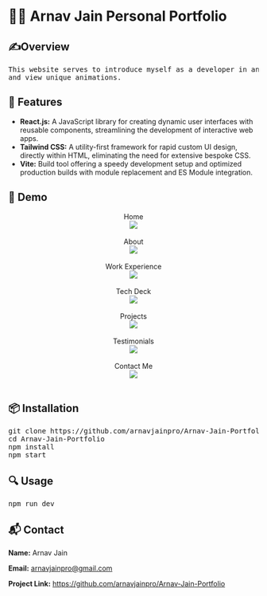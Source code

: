 <h1>👨‍💻 Arnav Jain Personal Portfolio</h1>

<h2>✍️Overview</h2>
<pre class="code-block">
This website serves to introduce myself as a developer in an engaging way where the viewer can play around with 3d models 
and view unique animations.
</pre>

<h2>🌟 Features</h2>
<ul class="feature-list">
    <li><strong>React.js:</strong> A JavaScript library for creating dynamic user interfaces with reusable components, streamlining the development of interactive web apps.</li>
    <li><strong>Tailwind CSS:</strong> A utility-first framework for rapid custom UI design, directly within HTML, eliminating the need for extensive bespoke CSS.</li>
    <li><strong>Vite:</strong> Build tool offering a speedy development setup and optimized production builds with module replacement and ES Module integration.</li>
</ul>

<h2>🎥 Demo</h2>
<p>
    <p align="center">
Home <br/>
<img src="https://i.imgur.com/PsfW92C.png"/>
<br />
<br />
About <br/>
<img src="https://i.imgur.com/0TLWwsK.png"/>
<br />
<br />
Work Experience <br/>
<img src="https://i.imgur.com/njrP97x.png"/>
<br />
<br />
Tech Deck <br/>
<img src="https://i.imgur.com/HwfwgVk.png"/>
<br />
<br />
Projects <br/>
<img src="https://i.imgur.com/h1zz49r.png"/>
<br />
<br />
Testimonials <br/>
<img src="https://i.imgur.com/ByXpBCS.png"/>
<br />
<br />
Contact Me <br/>
<img src="https://i.imgur.com/NY7C9Id.png"/>
<br />
<br />

<h2>📦 Installation</h2>
<pre class="code-block">
git clone https://github.com/arnavjainpro/Arnav-Jain-Portfolio.git
cd Arnav-Jain-Portfolio
npm install
npm start
</pre>

<h2>🔍 Usage</h2>
<pre class="code-block">
npm run dev
</pre>

<h2>📬 Contact</h2>
<div class="contact-info">
    <p><strong>Name:</strong> Arnav Jain</p>
    <p><strong>Email:</strong> <a href="mailto:your.email@example.com">arnavjainpro@gmail.com</a></p>
    <p><strong>Project Link:</strong> <a href="https://github.com/yourusername/yourprojectname">https://github.com/arnavjainpro/Arnav-Jain-Portfolio</a></p>
</div>
